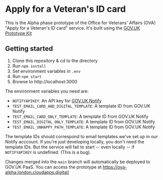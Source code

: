 Apply for a Veteran's ID card
=============================

This is the Alpha phase prototype of the Office for Veterans' Affairs (OVA)
"Apply for a Veteran's ID card" service.  It's built using the
[GOV.UK Prototype Kit](https://govuk-prototype-kit.herokuapp.com/docs)

Getting started
---------------

1. Clone this repository & cd to the directory
2. Run `npm install`
3. Set environment variables in `.env`
4. Run `npm start`
5. Browse to http://localhost:3000

The environment variables you need are:

- `NOTIFYAPIKEY`: An API key for [GOV.UK Notify](https://www.notifications.service.gov.uk/)
- `TEST_EMAIL_CARD_AND_DIGITAL_TEMPLATE`: A template ID from GOV.UK Notify
- `TEST_EMAIL_CARD_ONLY_TEMPLATE`: A template ID from GOV.UK Notify
- `TEST_EMAIL_DIGITAL_ONLY_TEMPLATE`: A template ID from GOV.UK Notify
- `TEST_EMAIL_UNHAPPY_PATH_TEMPLATE`: A template ID from GOV.UK Notify

The template IDs should correspond to email templates we've set up in our Notify acccount.
If you're just developing locally, you don't need the template IDs.  But the service will
fail to start -- even locally -- if `NOTIFYAPIKEY` is undefined. (This is a bug).

Changes merged into the `main` branch will automatically be deployed to GOV.UK PaaS.  You
can access the prototype at https://ova-alpha.london.cloudapps.digital/
